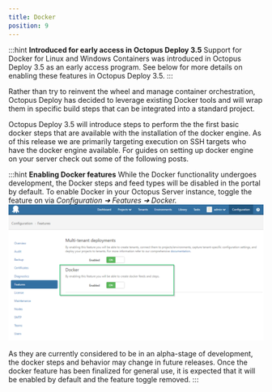 ```yaml
---
title: Docker
position: 9
---
```


:::hint
**Introduced for early access in Octopus Deploy 3.5**
Support for Docker for Linux and Windows Containers was introduced in Octopus Deploy 3.5 as an early access program. See below for more details on enabling these features in Octopus Deploy 3.5.
:::

Rather than try to reinvent the wheel and manage container orchestration, Octopus Deploy has decided to leverage existing Docker tools and will wrap them in specific build steps that can be integrated into a standard project.

Octopus Deploy 3.5 will introduce steps to perform the the first basic docker steps that are available with the installation of the docker engine. As of this release we are primarily targeting execution on SSH targets who have the docker engine available. For guides on setting up docker engine on your server check out some of the following posts.

:::hint
**Enabling Docker features**
While the Docker functionality undergoes development, the Docker steps and feed types will be disabled in the portal by default. To enable Docker in your Octopus Server instance, toggle the feature on via *Configuration &#10140; Features &#10140; Docker.*
![](/docs/images/5670982/5865815.png "width=500")

As they are currently considered to be in an alpha-stage of development, the docker steps and behavior may change in future releases. Once the docker feature has been finalized for general use, it is expected that it will be enabled by default and the feature toggle removed.
:::
